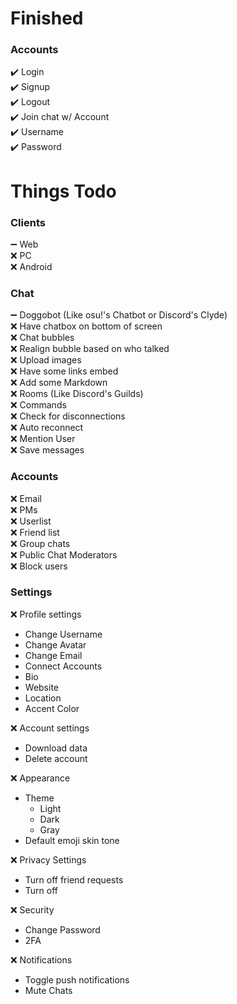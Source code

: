 # Finished

### Accounts

:heavy_check_mark: Login\
:heavy_check_mark: Signup\
:heavy_check_mark: Logout\
:heavy_check_mark: Join chat w/ Account\
:heavy_check_mark: Username\
:heavy_check_mark: Password

# Things Todo

### Clients

:heavy_minus_sign: Web\
:x: PC\
:x: Android

### Chat

:heavy_minus_sign: Doggobot (Like osu!'s Chatbot or Discord's Clyde)\
:x: Have chatbox on bottom of screen\
:x: Chat bubbles\
:x: Realign bubble based on who talked\
:x: Upload images\
:x: Have some links embed\
:x: Add some Markdown\
:x: Rooms (Like Discord's Guilds)\
:x: Commands\
:x: Check for disconnections\
:x: Auto reconnect\
:x: Mention User\
:x: Save messages

### Accounts

:x: Email\
:x: PMs\
:x: Userlist\
:x: Friend list\
:x: Group chats\
:x: Public Chat Moderators\
:x: Block users

### Settings

:x: Profile settings

- Change Username
- Change Avatar
- Change Email
- Connect Accounts
- Bio
- Website
- Location
- Accent Color

:x: Account settings

- Download data
- Delete account

:x: Appearance

- Theme
  - Light
  - Dark
  - Gray
- Default emoji skin tone

:x: Privacy Settings

- Turn off friend requests
- Turn off

:x: Security

- Change Password
- 2FA

:x: Notifications

- Toggle push notifications
- Mute Chats
